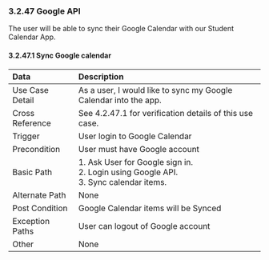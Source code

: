 ### 3.2.47 Google API

The user will be able to sync their Google Calendar with our Student Calendar App.

#### 3.2.47.1 Sync Google calendar

| Data          | Description |
|:--------------| :--------------|
|Use Case Detail  | As a user, I would like to sync my Google Calendar into the app.|
|Cross Reference | See 4.2.47.1 for verification details of this use case.| 
|Trigger        | User login to Google Calendar|
|Precondition   | User must have Google account|
|Basic Path     | 1. Ask User for Google sign in. <br />2. Login using Google API. <br />3. Sync calendar items.|
|Alternate Path | None|
|Post Condition | Google Calendar items will be Synced|
|Exception Paths| User can logout of Google account|
|Other          | None|

